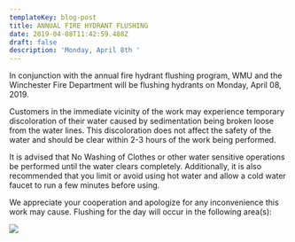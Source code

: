 ```yaml
---
templateKey: blog-post
title: ANNUAL FIRE HYDRANT FLUSHING
date: 2019-04-08T11:42:59.488Z
draft: false
description: 'Monday, April 8th '
---
```

In conjunction with the annual fire hydrant flushing program, WMU and the Winchester Fire Department will be flushing hydrants on Monday, April 08, 2019. 

Customers in the immediate vicinity of the work may experience temporary discoloration of their water caused by sedimentation being broken loose from the water lines.  This discoloration does not affect the safety of the water and should be clear within 2-3 hours of the work being performed.  

It is advised that No Washing of Clothes or other water sensitive operations be performed until the water clears completely.  Additionally, it is also recommended that you limit or avoid using hot water and allow a cold water faucet to run a few minutes before using.  

We appreciate your cooperation and apologize for any inconvenience this work may cause.  Flushing for the day will occur in the following area(s):

![](/img/city-day-1.jpg)
